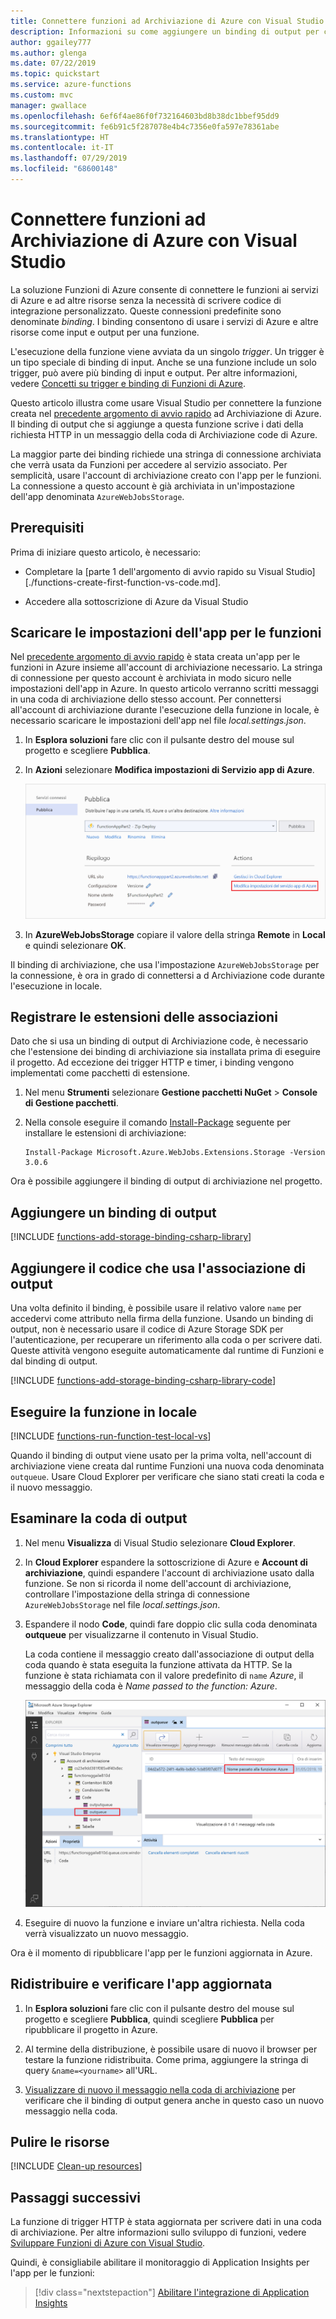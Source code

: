 ```yaml
---
title: Connettere funzioni ad Archiviazione di Azure con Visual Studio
description: Informazioni su come aggiungere un binding di output per connettere le funzioni di una libreria di classi C# a una coda di Archiviazione di Azure con Visual Studio.
author: ggailey777
ms.author: glenga
ms.date: 07/22/2019
ms.topic: quickstart
ms.service: azure-functions
ms.custom: mvc
manager: gwallace
ms.openlocfilehash: 6ef6f4ae86f0f732164603bd8b38dc1bbef95dd9
ms.sourcegitcommit: fe6b91c5f287078e4b4c7356e0fa597e78361abe
ms.translationtype: HT
ms.contentlocale: it-IT
ms.lasthandoff: 07/29/2019
ms.locfileid: "68600148"
---
```

# <a name="connect-functions-to-azure-storage-using-visual-studio"></a>Connettere funzioni ad Archiviazione di Azure con Visual Studio

La soluzione Funzioni di Azure consente di connettere le funzioni ai servizi di Azure e ad altre risorse senza la necessità di scrivere codice di integrazione personalizzato. Queste connessioni predefinite sono denominate *binding*. I binding consentono di usare i servizi di Azure e altre risorse come input e output per una funzione.

L'esecuzione della funzione viene avviata da un singolo *trigger*. Un trigger è un tipo speciale di binding di input. Anche se una funzione include un solo trigger, può avere più binding di input e output. Per altre informazioni, vedere [Concetti su trigger e binding di Funzioni di Azure](functions-triggers-bindings.md).

Questo articolo illustra come usare Visual Studio per connettere la funzione creata nel [precedente argomento di avvio rapido] ad Archiviazione di Azure. Il binding di output che si aggiunge a questa funzione scrive i dati della richiesta HTTP in un messaggio della coda di Archiviazione code di Azure. 

La maggior parte dei binding richiede una stringa di connessione archiviata che verrà usata da Funzioni per accedere al servizio associato. Per semplicità, usare l'account di archiviazione creato con l'app per le funzioni. La connessione a questo account è già archiviata in un'impostazione dell'app denominata `AzureWebJobsStorage`.  

## <a name="prerequisites"></a>Prerequisiti

Prima di iniziare questo articolo, è necessario: 

 - Completare la [parte 1 dell'argomento di avvio rapido su Visual Studio][./functions-create-first-function-vs-code.md]. 

- Accedere alla sottoscrizione di Azure da Visual Studio

## <a name="download-the-function-app-settings"></a>Scaricare le impostazioni dell'app per le funzioni

Nel [precedente argomento di avvio rapido](functions-create-first-function-vs-code.md) è stata creata un'app per le funzioni in Azure insieme all'account di archiviazione necessario. La stringa di connessione per questo account è archiviata in modo sicuro nelle impostazioni dell'app in Azure. In questo articolo verranno scritti messaggi in una coda di archiviazione dello stesso account. Per connettersi all'account di archiviazione durante l'esecuzione della funzione in locale, è necessario scaricare le impostazioni dell'app nel file *local.settings.json*. 

1. In **Esplora soluzioni** fare clic con il pulsante destro del mouse sul progetto e scegliere **Pubblica**. 

1. In **Azioni** selezionare **Modifica impostazioni di Servizio app di Azure**. 

    ![Modificare le impostazioni dell'applicazione](media/functions-add-output-binding-storage-queue-vs/edit-app-settings.png)

1. In **AzureWebJobsStorage** copiare il valore della stringa **Remote** in **Local** e quindi selezionare **OK**. 

Il binding di archiviazione, che usa l'impostazione `AzureWebJobsStorage` per la connessione, è ora in grado di connettersi a d Archiviazione code durante l'esecuzione in locale.

## <a name="register-binding-extensions"></a>Registrare le estensioni delle associazioni

Dato che si usa un binding di output di Archiviazione code, è necessario che l'estensione dei binding di archiviazione sia installata prima di eseguire il progetto. Ad eccezione dei trigger HTTP e timer, i binding vengono implementati come pacchetti di estensione. 

1. Nel menu **Strumenti** selezionare **Gestione pacchetti NuGet** > **Console di Gestione pacchetti**. 

1. Nella console eseguire il comando [Install-Package](/nuget/tools/ps-ref-install-package) seguente per installare le estensioni di archiviazione:

    ```Command
    Install-Package Microsoft.Azure.WebJobs.Extensions.Storage -Version 3.0.6
    ````

Ora è possibile aggiungere il binding di output di archiviazione nel progetto.

## <a name="add-an-output-binding"></a>Aggiungere un binding di output

[!INCLUDE [functions-add-storage-binding-csharp-library](../../includes/functions-add-storage-binding-csharp-library.md)]

## <a name="add-code-that-uses-the-output-binding"></a>Aggiungere il codice che usa l'associazione di output

Una volta definito il binding, è possibile usare il relativo valore `name` per accedervi come attributo nella firma della funzione. Usando un binding di output, non è necessario usare il codice di Azure Storage SDK per l'autenticazione, per recuperare un riferimento alla coda o per scrivere dati. Queste attività vengono eseguite automaticamente dal runtime di Funzioni e dal binding di output.

[!INCLUDE [functions-add-storage-binding-csharp-library-code](../../includes/functions-add-storage-binding-csharp-library-code.md)]

## <a name="run-the-function-locally"></a>Eseguire la funzione in locale

[!INCLUDE [functions-run-function-test-local-vs](../../includes/functions-run-function-test-local-vs.md)]

Quando il binding di output viene usato per la prima volta, nell'account di archiviazione viene creata dal runtime Funzioni una nuova coda denominata `outqueue`. Usare Cloud Explorer per verificare che siano stati creati la coda e il nuovo messaggio.

## <a name="examine-the-output-queue"></a>Esaminare la coda di output

1. Nel menu **Visualizza** di Visual Studio selezionare **Cloud Explorer**.

1. In **Cloud Explorer** espandere la sottoscrizione di Azure e **Account di archiviazione**, quindi espandere l'account di archiviazione usato dalla funzione. Se non si ricorda il nome dell'account di archiviazione, controllare l'impostazione della stringa di connessione `AzureWebJobsStorage` nel file *local.settings.json*.  

1. Espandere il nodo **Code**, quindi fare doppio clic sulla coda denominata **outqueue** per visualizzarne il contenuto in Visual Studio. 

   La coda contiene il messaggio creato dall'associazione di output della coda quando è stata eseguita la funzione attivata da HTTP. Se la funzione è stata richiamata con il valore predefinito di `name` *Azure*, il messaggio della coda è *Name passed to the function: Azure*.

    ![Messaggio della coda visualizzato in Azure Storage Explorer](./media/functions-add-output-binding-storage-queue-vs-code/function-queue-storage-output-view-queue.png)

1. Eseguire di nuovo la funzione e inviare un'altra richiesta. Nella coda verrà visualizzato un nuovo messaggio.  

Ora è il momento di ripubblicare l'app per le funzioni aggiornata in Azure.

## <a name="redeploy-and-verify-the-updated-app"></a>Ridistribuire e verificare l'app aggiornata

1. In **Esplora soluzioni** fare clic con il pulsante destro del mouse sul progetto e scegliere **Pubblica**, quindi scegliere **Pubblica** per ripubblicare il progetto in Azure.

1. Al termine della distribuzione, è possibile usare di nuovo il browser per testare la funzione ridistribuita. Come prima, aggiungere la stringa di query `&name=<yourname>` all'URL.

1. [Visualizzare di nuovo il messaggio nella coda di archiviazione](#examine-the-output-queue) per verificare che il binding di output genera anche in questo caso un nuovo messaggio nella coda.

## <a name="clean-up-resources"></a>Pulire le risorse

[!INCLUDE [Clean-up resources](../../includes/functions-quickstart-cleanup.md)]

## <a name="next-steps"></a>Passaggi successivi

La funzione di trigger HTTP è stata aggiornata per scrivere dati in una coda di archiviazione. Per altre informazioni sullo sviluppo di funzioni, vedere [Sviluppare Funzioni di Azure con Visual Studio](functions-develop-vs.md).

Quindi, è consigliabile abilitare il monitoraggio di Application Insights per l'app per le funzioni:

> [!div class="nextstepaction"]
> [Abilitare l'integrazione di Application Insights](functions-monitoring.md#manually-connect-an-app-insights-resource)

[Azure Storage Explorer]: https://storageexplorer.com/
[precedente argomento di avvio rapido]: functions-create-your-first-function-visual-studio.md

